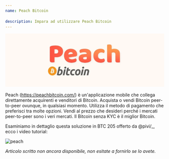 ```yaml
---
name: Peach Bitcoin

description: Impara ad utilizzare Peach Bitcoin
---
```


![cover](assets/cover.webp)

Peach (https://peachbitcoin.com/) è un'applicazione mobile che collega direttamente acquirenti e venditori di Bitcoin. Acquista o vendi Bitcoin peer-to-peer ovunque, in qualsiasi momento. Utilizza il metodo di pagamento che preferisci tra molte opzioni. Vendi al prezzo che desideri perché i mercati peer-to-peer sono i veri mercati. Il Bitcoin senza KYC è il miglior Bitcoin.

Esaminiamo in dettaglio questa soluzione in BTC 205 offerto da @pivi/\_, ecco i video tutorial:

![peach](https://youtu.be/ziwhv9KqVkM)

_Articolo scritto non ancora disponibile, non esitate a fornirlo se lo avete._

